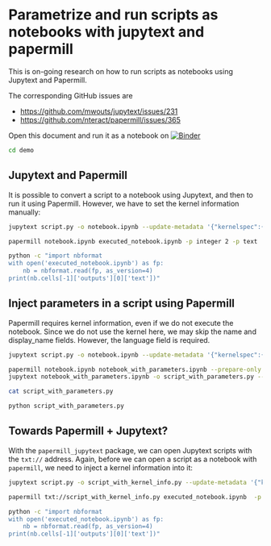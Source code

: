 # Parametrize and run scripts as notebooks with jupytext and papermill

This is on-going research on how to run scripts as notebooks using Jupytext and Papermill. 

The corresponding GitHub issues are
- https://github.com/mwouts/jupytext/issues/231
- https://github.com/nteract/papermill/issues/365

Open this document and run it as a notebook on [![Binder](https://mybinder.org/badge_logo.svg)](https://mybinder.org/v2/gh/mwouts/papermill_jupytext/master?filepath=README.md)

```bash
cd demo
```

## Jupytext and Papermill

It is possible to convert a script to a notebook using Jupytext, and then to run it using Papermill. However, we have to set the kernel information manually:

```bash
jupytext script.py -o notebook.ipynb --update-metadata '{"kernelspec":{"name":"python3", "display_name":"Python 3", "language": "python"}}'
```

```bash
papermill notebook.ipynb executed_notebook.ipynb -p integer 2 -p text 'updated text'
```

```bash
python -c "import nbformat
with open('executed_notebook.ipynb') as fp:
    nb = nbformat.read(fp, as_version=4)
print(nb.cells[-1]['outputs'][0]['text'])"
```

## Inject parameters in a script using Papermill

Papermill requires kernel information, even if we do not execute the notebook. Since we do not use the kernel here, we may skip the name and display_name fields. However, the language field is required.

```bash
jupytext script.py -o notebook.ipynb --update-metadata '{"kernelspec":{"name":"", "display_name":"", "language": "python"}}'
```

```bash
papermill notebook.ipynb notebook_with_parameters.ipynb --prepare-only -p integer 3 -p text 'updated text, v3'
jupytext notebook_with_parameters.ipynb -o script_with_parameters.py --update-metadata '{"kernelspec":null, "jupytext":null}'
```

```bash
cat script_with_parameters.py
```

```bash
python script_with_parameters.py
```

## Towards Papermill + Jupytext?

With the `papermill_jupytext` package, we can open Jupytext scripts with the `txt://` address. Again, before we can open a script as a notebook with `papermill`, we need to inject a kernel information into it:

```bash
jupytext script.py -o script_with_kernel_info.py --update-metadata '{"kernelspec":{"name":"python3", "display_name":"Python 3", "language": "python"}}'
```

```bash
papermill txt://script_with_kernel_info.py executed_notebook.ipynb  -p integer 4 -p text 'updated text, v4'
```

```bash
python -c "import nbformat
with open('executed_notebook.ipynb') as fp:
    nb = nbformat.read(fp, as_version=4)
print(nb.cells[-1]['outputs'][0]['text'])"
```
